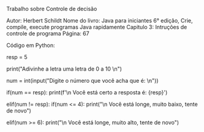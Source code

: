 Trabalho sobre Controle de decisão

Autor: Herbert Schildt
Nome do livro: Java para iniciantes 6° edição, Crie, compile, execute programas Java rapidamente
Capitulo 3: Intruções de controle de programa
Página: 67

Código em Python: 

resp = 5

print("Adivinhe a letra uma letra de 0 a 10 \n")

num = int(input("Digite o número que você acha que é: \n"))

if(num == resp):
  print(f'\n Você está certo a resposta é: {resp}')

elif(num != resp):
  if(num <= 4):
    print("\n Você está longe, muito baixo, tente de novo")

  elif(num >= 6):
    print("\n Você está longe, muito alto, tente de novo")